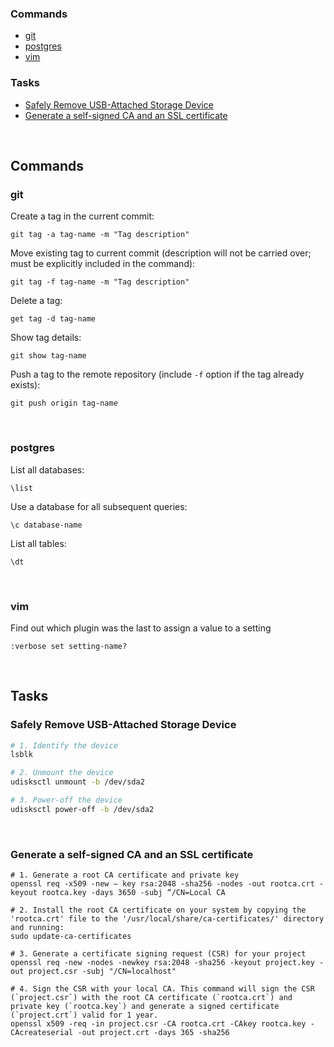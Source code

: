 ### Commands
- [git](#git)
- [postgres](#postgres)
- [vim](#vim)

### Tasks
- [Safely Remove USB-Attached Storage Device](#safely-remove-usb-attached-storage-device)
- [Generate a self-signed CA and an SSL certificate](#generate-a-self-signed-ca-and-an-ssl-certificate)

<br />

## Commands
### git
Create a tag in the current commit:
```shell
git tag -a tag-name -m "Tag description"
```

Move existing tag to current commit (description will not be carried over; must be explicitly included in the command):
```shell
git tag -f tag-name -m "Tag description"
```

Delete a tag:
```shell
get tag -d tag-name
```

Show tag details:
```shell
git show tag-name
```


Push a tag to the remote repository (include `-f` option if the tag already exists):
```shell
git push origin tag-name
```

</br>

### postgres
List all databases:
```shell
\list
```
Use a database for all subsequent queries:
```shell
\c database-name
```
List all tables:
```shell
\dt
```

</br>

### vim
Find out which plugin was the last to assign a value to a setting

```vim
:verbose set setting-name?
```

</br>

## Tasks
### Safely Remove USB-Attached Storage Device

```bash
# 1. Identify the device
lsblk

# 2. Unmount the device
udisksctl unmount -b /dev/sda2

# 3. Power-off the device
udisksctl power-off -b /dev/sda2
```

</br>

### Generate a self-signed CA and an SSL certificate

```shell
# 1. Generate a root CA certificate and private key
openssl req -x509 -new – key rsa:2048 -sha256 -nodes -out rootca.crt -keyout rootca.key -days 3650 -subj “/CN=Local CA

# 2. Install the root CA certificate on your system by copying the 'rootca.crt' file to the '/usr/local/share/ca-certificates/' directory and running:
sudo update-ca-certificates

# 3. Generate a certificate signing request (CSR) for your project
openssl req -new -nodes -newkey rsa:2048 -sha256 -keyout project.key -out project.csr -subj "/CN=localhost"

# 4. Sign the CSR with your local CA. This command will sign the CSR (`project.csr`) with the root CA certificate (`rootca.crt`) and private key (`rootca.key`) and generate a signed certificate (`project.crt`) valid for 1 year.
openssl x509 -req -in project.csr -CA rootca.crt -CAkey rootca.key -CAcreateserial -out project.crt -days 365 -sha256
```
